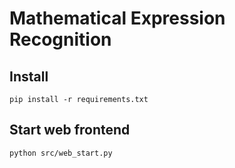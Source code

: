 # Mathematical Expression Recognition

## Install
```
pip install -r requirements.txt 
```

## Start web frontend
```
python src/web_start.py
```